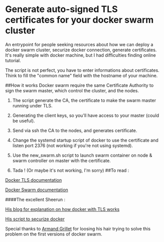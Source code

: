 # Generate auto-signed TLS certificates for your docker swarm cluster

An entrypoint for people seeking resources about how we can deploy a docker swarm cluster, securize docker connection, generate certificates.
It's really simple with docker machine, but I had difficulties finding online tutorial.

The script is not perfect, you have to enter informations about certificates.
Think to fill the "common name" field with the hostname of your machine.

##How it works
Docker swarm require the same Certificate Authority to sign the swarm master, which control the cluster, and the nodes.

1) The script generate the CA, the certificate to make the swarm master running under TLS.

2) Generating the client keys, so you'll have access to your master (could be useful).

3) Send via ssh the CA to the nodes, and generates certificate.

4) Change the systemd startup script of docker to use the certificate and listen port 2376 (not working if you're not using systemd).

5) Use the new_swarm.sh script to launch swarm container on node & swarm controller on master with the certificate.

6) Tada ! (Or maybe it's not working, I'm sorry)
##To read :

[Docker TLS documentation](http://docs.docker.com/engine/articles/https/)

[Docker Swarm documentation](https://docs.docker.com/swarm/)

####The excellent Sheerun :

[His blog for explanation on how docker with TLS works](http://sheerun.net/2014/05/17/remote-access-to-docker-with-tls/)

[His script to securize docker](https://gist.github.com/sheerun/ccdeff92ea1668f3c75f)


Special thanks to [Armand Grillet](https://github.com/ArmandGrillet) for loosing his hair trying to solve this problem on the first versions of docker swarm.

